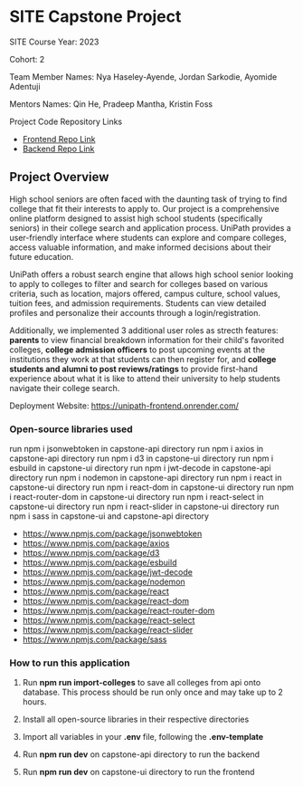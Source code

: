 
# SITE Capstone Project

SITE Course Year: 2023

Cohort: 2

Team Member Names: Nya Haseley-Ayende, Jordan Sarkodie, Ayomide Adentuji

Mentors Names: Qin He, Pradeep Mantha, Kristin Foss

Project Code Repository Links

- [Frontend Repo Link](https://unipath-frontend.onrender.com)
- [Backend Repo Link](https://unipath-backend.onrender.com)

## Project Overview

High school seniors are often faced with the daunting task of trying to find college that fit their interests to apply to. Our project is a comprehensive online platform designed to assist high school students (specifically seniors) in their college search and application process. UniPath provides a user-friendly interface where students can explore and compare colleges, access valuable information, and make informed decisions about their future education.

UniPath offers a robust search engine that allows high school senior looking to apply to colleges to filter and search for colleges based on various criteria, such as location, majors offered, campus culture, school values, tuition fees, and admission requirements. Students can view detailed profiles and personalize their accounts through a login/registration. 

Additionally, we implemented 3 additional user roles as strecth features: **parents** to view financial breakdown information for their child's favorited colleges, **college admission officers** to post upcoming events at the institutions they work at that students can then register for, and **college students and alumni to post reviews/ratings** to provide first-hand experience about what it is like to attend their university to help students navigate their college search.

Deployment Website: https://unipath-frontend.onrender.com/

### Open-source libraries used
run npm i jsonwebtoken in capstone-api directory
run npm i axios in capstone-api directory
run npm i d3 in capstone-ui directory
run npm i esbuild in capstone-ui directory
run npm i jwt-decode in capstone-api directory
run npm i nodemon in capstone-api directory
run npm i react in capstone-ui directory
run npm i react-dom in capstone-ui directory
run npm i react-router-dom in capstone-ui directory
run npm i react-select in capstone-ui directory
run npm i react-slider in capstone-ui directory
run npm i sass in capstone-ui and capstone-api directory

- https://www.npmjs.com/package/jsonwebtoken
- https://www.npmjs.com/package/axios
- https://www.npmjs.com/package/d3
- https://www.npmjs.com/package/esbuild
- https://www.npmjs.com/package/jwt-decode
- https://www.npmjs.com/package/nodemon
- https://www.npmjs.com/package/react
- https://www.npmjs.com/package/react-dom
- https://www.npmjs.com/package/react-router-dom
- https://www.npmjs.com/package/react-select
- https://www.npmjs.com/package/react-slider
- https://www.npmjs.com/package/sass

### How to run this application

1. Run **npm run import-colleges** to save all colleges from api onto database. 
This process should be run only once and may take up to 2 hours. 
<!-- You can stop the program once the page number exceeds 328. You can view the current page 
being run in the console. -->

2. Install all open-source libraries in their respective directories

3. Import all variables in your **.env** file, following the **.env-template**

4. Run **npm run dev** on capstone-api directory to run the backend

5. Run **npm run dev** on capstone-ui directory to run the frontend
